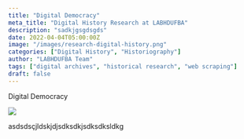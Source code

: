 ```yaml
---
title: "Digital Democracy"
meta_title: "Digital History Research at LABHDUFBA"
description: "sadkjgsgdsgds"
date: 2022-04-04T05:00:00Z
image: "/images/research-digital-history.png"
categories: ["Digital History", "Historiography"]
author: "LABHDUFBA Team"
tags: ["digital archives", "historical research", "web scraping"]
draft: false
---
```


Digital Democracy

![](/images/research-digital-history.png)

asdsdsçjldskjdjsdksdkjsdksdksldkg
```